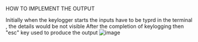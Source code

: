 HOW TO IMPLEMENT THE OUTPUT

Initially when the keylogger starts the inputs have to be typrd in the terminal , the details would be not visible After the completion of keylogging then "esc" key used to produce the output
![image](https://github.com/user-attachments/assets/17bad953-f022-4e0e-a923-a40aa9fa4cff)
